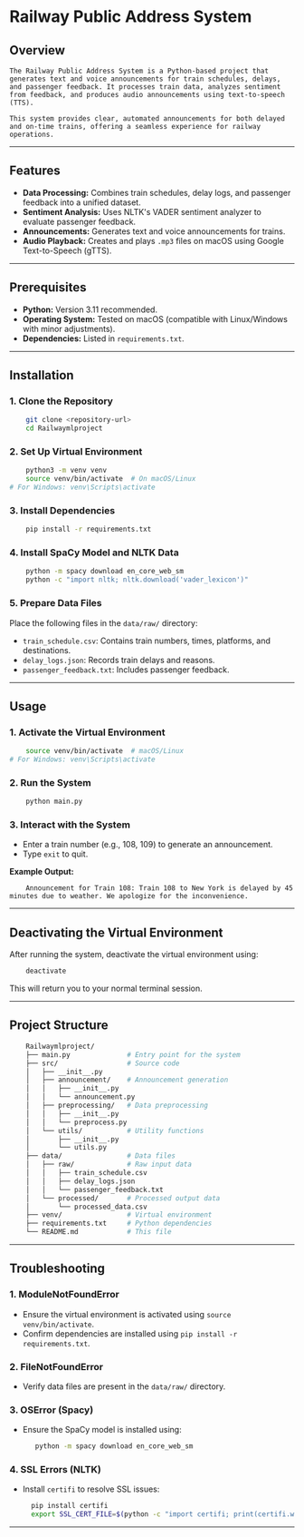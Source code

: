 # Railway Public Address System

## Overview
    The Railway Public Address System is a Python-based project that generates text and voice announcements for train schedules, delays, and passenger feedback. It processes train data, analyzes sentiment from feedback, and produces audio announcements using text-to-speech (TTS).

    This system provides clear, automated announcements for both delayed and on-time trains, offering a seamless experience for railway operations.

---

## Features
- **Data Processing:** Combines train schedules, delay logs, and passenger feedback into a unified dataset.
- **Sentiment Analysis:** Uses NLTK's VADER sentiment analyzer to evaluate passenger feedback.
- **Announcements:** Generates text and voice announcements for trains.
- **Audio Playback:** Creates and plays `.mp3` files on macOS using Google Text-to-Speech (gTTS).

---

## Prerequisites
- **Python:** Version 3.11 recommended.
- **Operating System:** Tested on macOS (compatible with Linux/Windows with minor adjustments).
- **Dependencies:** Listed in `requirements.txt`.

---

## Installation

### 1. Clone the Repository
```bash
    git clone <repository-url>
    cd Railwaymlproject
```

### 2. Set Up Virtual Environment
```bash
    python3 -m venv venv
    source venv/bin/activate  # On macOS/Linux
# For Windows: venv\Scripts\activate
```

### 3. Install Dependencies
```bash
    pip install -r requirements.txt
```

### 4. Install SpaCy Model and NLTK Data
```bash
    python -m spacy download en_core_web_sm
    python -c "import nltk; nltk.download('vader_lexicon')"
```

### 5. Prepare Data Files
Place the following files in the `data/raw/` directory:
- `train_schedule.csv`: Contains train numbers, times, platforms, and destinations.
- `delay_logs.json`: Records train delays and reasons.
- `passenger_feedback.txt`: Includes passenger feedback.

---

## Usage

### 1. Activate the Virtual Environment
```bash
    source venv/bin/activate  # macOS/Linux
# For Windows: venv\Scripts\activate
```

### 2. Run the System
```bash
    python main.py
```

### 3. Interact with the System
- Enter a train number (e.g., 108, 109) to generate an announcement.
- Type `exit` to quit.

**Example Output:**
```
    Announcement for Train 108: Train 108 to New York is delayed by 45 minutes due to weather. We apologize for the inconvenience.
```

---

## Deactivating the Virtual Environment
After running the system, deactivate the virtual environment using:
```bash
    deactivate
```
This will return you to your normal terminal session.

---

## Project Structure
```bash
    Railwaymlproject/
    ├── main.py              # Entry point for the system
    ├── src/                 # Source code
    │   ├── __init__.py
    │   ├── announcement/    # Announcement generation
    │   │   ├── __init__.py
    │   │   └── announcement.py
    │   ├── preprocessing/   # Data preprocessing
    │   │   ├── __init__.py
    │   │   └── preprocess.py
    │   └── utils/           # Utility functions
    │       ├── __init__.py
    │       └── utils.py
    ├── data/                # Data files
    │   ├── raw/             # Raw input data
    │   │   ├── train_schedule.csv
    │   │   ├── delay_logs.json
    │   │   └── passenger_feedback.txt
    │   └── processed/       # Processed output data
    │       └── processed_data.csv
    ├── venv/                # Virtual environment
    ├── requirements.txt     # Python dependencies
    └── README.md            # This file
```

---

## Troubleshooting

### 1. **ModuleNotFoundError**
- Ensure the virtual environment is activated using `source venv/bin/activate`.
- Confirm dependencies are installed using `pip install -r requirements.txt`.

### 2. **FileNotFoundError**
- Verify data files are present in the `data/raw/` directory.

### 3. **OSError (Spacy)**
- Ensure the SpaCy model is installed using:
  ```bash
     python -m spacy download en_core_web_sm
  ```

### 4. **SSL Errors (NLTK)**
- Install `certifi` to resolve SSL issues:
  ```bash
    pip install certifi
    export SSL_CERT_FILE=$(python -c "import certifi; print(certifi.where())")
  ```

---

